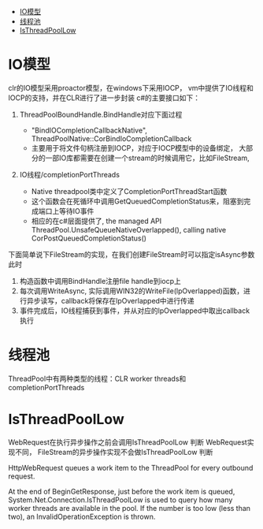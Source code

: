 
- [IO模型](#io模型)
- [线程池](#线程池)
- [IsThreadPoolLow](#isthreadpoollow)
  
# IO模型
clr的IO模型采用proactor模型，在windows下采用IOCP， vm中提供了IO线程和IOCP的支持，并在CLR进行了进一步封装
c#的主要接口如下：
1. ThreadPoolBoundHandle.BindHandle对应下面过程
    * "BindIOCompletionCallbackNative", ThreadPoolNative::CorBindIoCompletionCallback
    * 主要用于将文件句柄注册到IOCP，对应于IOCP模型中的设备绑定， 大部分的一部IO库都需要在创建一个stream的时候调用它，比如FileStream, 

2. IO线程/completionPortThreads
   * Native threadpool类中定义了CompletionPortThreadStart函数
   * 这个函数会在死循环中调用GetQueuedCompletionStatus来，阻塞到完成端口上等待IO事件
   * 相应的在c#层面提供了, the managed API ThreadPool.UnsafeQueueNativeOverlapped(), calling native CorPostQueuedCompletionStatus()

下面简单说下FileStream的实现，在我们创建FileStream时可以指定isAsync参数此时
1. 构造函数中调用BindHandle注册file handle到iocp上
2. 每次调用WriteAsync, 实际调用WIN32的WriteFile(lpOverlapped)函数，进行异步读写，callback将保存在lpOverlapped中进行传递
3. 事件完成后，IO线程捕获到事件，并从对应的lpOverlapped中取出callback执行

# 线程池
ThreadPool中有两种类型的线程：CLR worker threads和completionPortThreads




# IsThreadPoolLow

WebRequest在执行异步操作之前会调用IsThreadPoolLow 判断
WebRequest实现不同， FileStream的异步操作实现不会做IsThreadPoolLow 判断

HttpWebRequest queues a work item to the ThreadPool for every outbound request.

At the end of BeginGetResponse, just before the work item is queued, System.Net.Connection.IsThreadPoolLow is used to query how many worker threads are available in the pool. If the number is too low (less than two), an InvalidOperationException is thrown.

